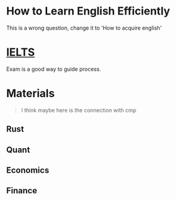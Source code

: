 # How to Learn English Efficiently
This is a wrong question, change it to 'How to acquire english'
# [IELTS](https://github.com/ikeepo/ielts)
Exam is a good way to guide process.
# Materials
> I think maybe here is the connection with cmp
## Rust
## Quant
## Economics
## Finance
